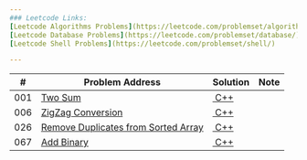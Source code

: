 ```yaml
---
### Leetcode Links:
[Leetcode Algorithms Problems](https://leetcode.com/problemset/algorithms/)  
[Leetcode Database Problems](https://leetcode.com/problemset/database/)  
[Leetcode Shell Problems](https://leetcode.com/problemset/shell/) 

---
```



| \# | Problem Address | Solution | Note |
|----|----------|-----------|------|
| 001 | [Two Sum](https://leetcode.com/problems/two-sum/) | [&nbsp;C++](./leetcode/001.Two_Sum/README.MD) |  |
| 006 | [ZigZag Conversion](https://leetcode.com/problems/Two-Sum/) | [&nbsp;C++](./leetcode/006.ZigZag_Conversion/readme.md) |  |
| 026 | [Remove Duplicates from Sorted Array](https://leetcode.com/problems/remove-duplicates-from-sorted-array/) | [&nbsp;C++](./leetcode/026.Remove_Duplicates_from_Sorted_Array/readme.md) |  |
| 067 | [Add Binary](https://leetcode.com/problems/add-binary/) | [&nbsp;C++](./leetcode/067.Add_Binary/readme.md) |  |

